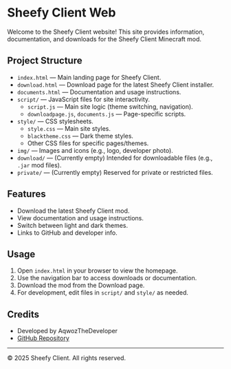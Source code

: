 # Sheefy Client Web

Welcome to the Sheefy Client website! This site provides information, documentation, and downloads for the Sheefy Client Minecraft mod.

## Project Structure

- `index.html` — Main landing page for Sheefy Client.
- `download.html` — Download page for the latest Sheefy Client installer.
- `documents.html` — Documentation and usage instructions.
- `script/` — JavaScript files for site interactivity.
  - `script.js` — Main site logic (theme switching, navigation).
  - `downloadpage.js`, `documents.js` — Page-specific scripts.
- `style/` — CSS stylesheets.
  - `style.css` — Main site styles.
  - `blacktheme.css` — Dark theme styles.
  - Other CSS files for specific pages/themes.
- `img/` — Images and icons (e.g., logo, developer photo).
- `download/` — (Currently empty) Intended for downloadable files (e.g., `.jar` mod files).
- `private/` — (Currently empty) Reserved for private or restricted files.

## Features
- Download the latest Sheefy Client mod.
- View documentation and usage instructions.
- Switch between light and dark themes.
- Links to GitHub and developer info.

## Usage
1. Open `index.html` in your browser to view the homepage.
2. Use the navigation bar to access downloads or documentation.
3. Download the mod from the Download page.
4. For development, edit files in `script/` and `style/` as needed.

## Credits
- Developed by AqwozTheDeveloper
- [GitHub Repository](https://github.com/AqwozTheDeveloper/SheefyClient)

---
© 2025 Sheefy Client. All rights reserved.

